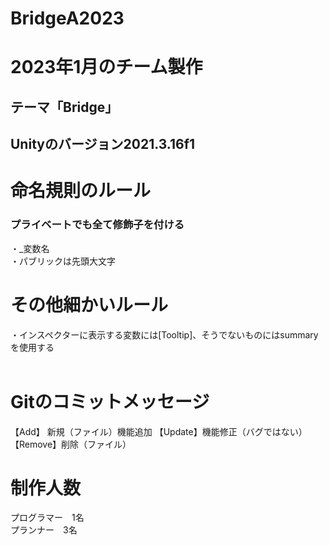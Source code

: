 # BridgeA2023

<h1>2023年1月のチーム製作</h1>
<h2>テーマ「Bridge」<h2>

Unityのバージョン2021.3.16f1

<h1> 命名規則のルール </h1>
<h3> プライベートでも全て修飾子を付ける </h3>
・_変数名<br>
・パブリックは先頭大文字<br>

<h1> その他細かいルール </h1>
・インスペクターに表示する変数には[Tooltip]、そうでないものにはsummaryを使用する<br>
<br>

<h1>Gitのコミットメッセージ</h1>
【Add】 新規（ファイル）機能追加
【Update】機能修正（バグではない）
【Remove】削除（ファイル）

<h1> 制作人数 </h1>
プログラマー　1名<br>
プランナー　3名<br>